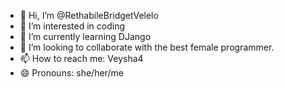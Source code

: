 - 👋 Hi, I’m @RethabileBridgetVelelo
- 👀 I’m interested in coding
- 🌱 I’m currently learning DJango
- 💞️ I’m looking to collaborate with the best female programmer.
- 📫 How to reach me: Veysha4
- 😄 Pronouns: she/her/me


<!---
RethabileBridgetVelelo/RethabileBridgetVelelo is a ✨ special ✨ repository because its `README.md` (this file) appears on your GitHub profile.
You can click the Preview link to take a look at your changes.
--->
